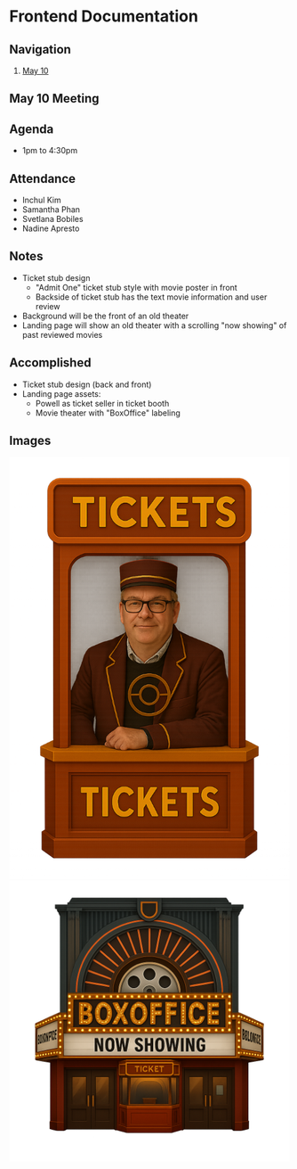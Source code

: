 # Frontend Documentation

## Navigation

1. [May 10](#may-10-meeting)

## May 10 Meeting

## Agenda

- 1pm to 4:30pm

## Attendance

- Inchul Kim
- Samantha Phan
- Svetlana Bobiles
- Nadine Apresto

## Notes

- Ticket stub design
  - "Admit One" ticket stub style with movie poster in front
  - Backside of ticket stub has the text movie information and user review 
- Background will be the front of an old theater
- Landing page will show an old theater with a scrolling "now showing" of past reviewed movies

## Accomplished

- Ticket stub design (back and front)
- Landing page assets:
  - Powell as ticket seller in ticket booth
  - Movie theater with "BoxOffice" labeling

## Images

![Powell Ticket Seller](/assets/PowellTicketSeller.png)
![BoxOffice Theater](/assets/BoxOffice.png)
